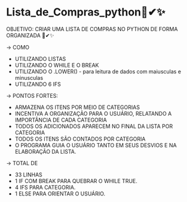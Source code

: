 # Lista_de_Compras_python📜✔✨

OBJETIVO: CRIAR UMA LISTA DE COMPRAS NO PYTHON DE FORMA ORGANIZADA 📜✔✨

-> COMO
- UTILIZANDO LISTAS
- UTILIZANDO O WHILE E O BREAK
- UTILIZANDO O .LOWER() - para leitura de dados com maiusculas e minusculas
- UTILIZANDO 6 IFS

-> PONTOS FORTES:
- ARMAZENA OS ITENS POR MEIO DE CATEGORIAS
- INCENTIVA A ORGANIZAÇÃO PARA O USUÁRIO, RELATANDO A IMPORTÂNCIA DE CADA CATEGORIA
- TODOS OS ADICIONADOS APARECEM NO FINAL DA LISTA POR CATEGORIA
- TODOS OS ITENS SÃO CONTADOS POR CATEGORIA
- O PROGRAMA GUIA O USUÁRIO TANTO EM SEUS DESVIOS E NA ELABORAÇÃO DA LISTA.

-> TOTAL DE
- 33 LINHAS
- 1 IF COM BREAK PARA QUEBRAR O WHILE TRUE.
- 4 IFS PARA CATEGORIA.
- 1 ELSE PARA ORIENTAR O USUÁRIO.
